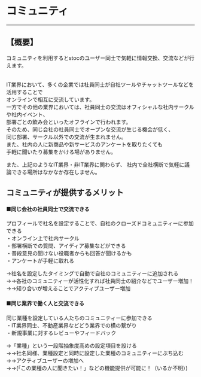 # コミュニティ
 * * * 
## 【概要】<br>
コミュニティを利用するとstocのユーザー同士で気軽に情報交換、交流などが行えます。<br>
<br>

IT業界において、多くの企業では社員同士が自社ツールやチャットツールなどを活用することで<br>
オンラインで相互に交流しています。<br>
一方でその他の業界においては、社員同士の交流はオフィシャルな社内サークルや社内イベント、<br>
部署ごとの飲み会といったオフラインで行われます。<br>
そのため、同じ会社の社員同士でオープンな交流が生じる機会が低く、<br>
同じ部署、サークル以外での交流が生まれません。<br>
また、社内の人に新商品や新サービスのアンケートを取りたくても<br>
手軽に聞いたり募集をかける場がありません。<br>

また、上記のようなIT業界・非IT業界に関わらず、
社内で全社横断で気軽に議論できる場所はなかなか存在しません。

## コミュニティが提供するメリット<br>

#### ■同じ会社の社員同士で交流できる<br>
プロフィールで社名を設定することで、自社のクローズドコミュニティーに参加できる<br>
・オンライン上で社内サークル<br>
・部署横断での質問、アイディア募集などができる<br>
・普段意見の聞けない役職者からも回答が聞けるかも<br>
・アンケートが手軽に取れる

→社名を設定したタイミングで自動で自社のコミュニティーに追加される<br>
→→各社のコミュニティーが活性化すれば社員同士の紹介などでユーザー増加！<br>
→→知り合いが増えることでアクティブユーザー増加<br>

#### ■同じ業界で働く人と交流できる<br>
同じ業種を設定している人たちのコミュニティーに参加できる<br>
・IT業界同士、不動産業界などどう業界での横の繋がり<br>
・新規事業に対するレビューやフィードバック<br>

→「業種」という一段階抽象度高めの設定項目を設ける<br>
→→社名同様、業種設定と同時に設定した業種のコミュニティーにぶち込む<br>
→→アクティブユーザーの増加へ<br>
→→(「この業種の人に聞きたい！」などの機能提供が可能に！（いるか不明）)
